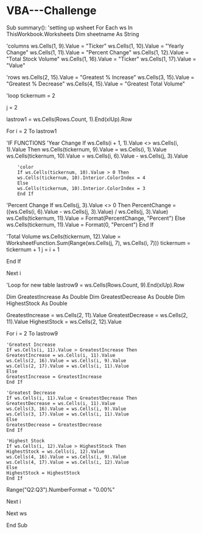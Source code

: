 # VBA---Challenge
Sub summary():
'setting up wsheet
For Each ws In ThisWorkbook.Worksheets
Dim sheetname As String

'columns
ws.Cells(1, 9).Value = "Ticker"
ws.Cells(1, 10).Value = "Yearly Change"
ws.Cells(1, 11).Value = "Percent Change"
ws.Cells(1, 12).Value = "Total Stock Volume"
ws.Cells(1, 16).Value = "Ticker"
ws.Cells(1, 17).Value = "Value"

'rows
ws.Cells(2, 15).Value = "Greatest % Increase"
ws.Cells(3, 15).Value = "Greatest % Decrease"
ws.Cells(4, 15).Value = "Greatest Total Volume"

'loop
tickernum = 2

j = 2

lastrow1 = ws.Cells(Rows.Count, 1).End(xlUp).Row


For i = 2 To lastrow1


'IF FUNCTIONS
'Year Change
If ws.Cells(i + 1, 1).Value <> ws.Cells(i, 1).Value Then
ws.Cells(tickernum, 9).Value = ws.Cells(i, 1).Value
ws.Cells(tickernum, 10).Value = ws.Cells(i, 6).Value - ws.Cells(j, 3).Value

        'color
        If ws.Cells(tickernum, 10).Value > 0 Then
        ws.Cells(tickernum, 10).Interior.ColorIndex = 4
        Else
        ws.Cells(tickernum, 10).Interior.ColorIndex = 3
        End If
        
'Percent Change
If ws.Cells(j, 3).Value <> 0 Then
PercentChange = ((ws.Cells(i, 6).Value - ws.Cells(j, 3).Value) / ws.Cells(j, 3).Value)
ws.Cells(tickernum, 11).Value = Format(PercentChange, "Percent")
Else
ws.Cells(tickernum, 11).Value = Format(0, "Percent")
End If

'Total Volume
ws.Cells(tickernum, 12).Value = WorksheetFunction.Sum(Range(ws.Cells(j, 7), ws.Cells(i, 7)))
tickernum = tickernum + 1
j = i + 1

End If

Next i

'Loop for new table
lastrow9 = ws.Cells(Rows.Count, 9).End(xlUp).Row

Dim GreatestIncrease As Double
Dim GreatestDecrease As Double
Dim HighestStock As Double

GreatestIncrease = ws.Cells(2, 11).Value
GreatestDecrease = ws.Cells(2, 11).Value
HighestStock = ws.Cells(2, 12).Value

For i = 2 To lastrow9
    
    'Greatest Increase
    If ws.Cells(i, 11).Value > GreatestIncrease Then
    GreatestIncrease = ws.Cells(i, 11).Value
    ws.Cells(2, 16).Value = ws.Cells(i, 9).Value
    ws.Cells(2, 17).Value = ws.Cells(i, 11).Value
    Else
    GreatestIncrease = GreatestIncrease
    End If
    
    'Greatest Decrease
    If ws.Cells(i, 11).Value < GreatestDecrease Then
    GreatestDecrease = ws.Cells(i, 11).Value
    ws.Cells(3, 16).Value = ws.Cells(i, 9).Value
    ws.Cells(3, 17).Value = ws.Cells(i, 11).Value
    Else
    GreatestDecrease = GreatestDecrease
    End If
    
    'Highest Stock
    If ws.Cells(i, 12).Value > HighestStock Then
    HighestStock = ws.Cells(i, 12).Value
    ws.Cells(4, 16).Value = ws.Cells(i, 9).Value
    ws.Cells(4, 17).Value = ws.Cells(i, 12).Value
    Else
    HighestStock = HighestStock
    End If
    
Range("Q2:Q3").NumberFormat = "0.00%"


Next i


Next ws


End Sub
